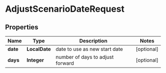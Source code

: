 

# AdjustScenarioDateRequest


## Properties

| Name | Type | Description | Notes |
|------------ | ------------- | ------------- | -------------|
|**date** | **LocalDate** | date to use as new start date |  [optional] |
|**days** | **Integer** | number of days to adjust forward |  [optional] |



